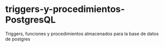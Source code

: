 # triggers-y-procedimientos-PostgresQL
Triggers, funciones y procedimientos almacenados para la base de datos de postgres
